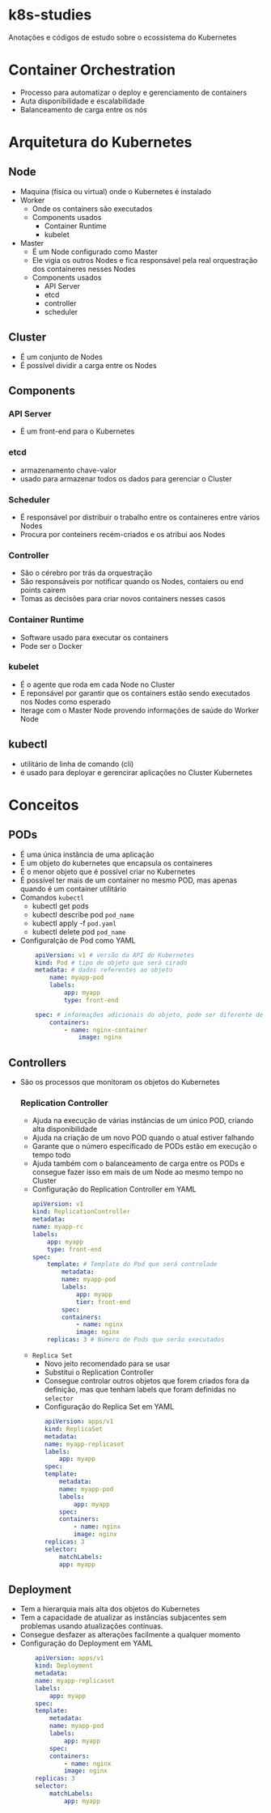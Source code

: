 # k8s-studies
Anotações e códigos de estudo sobre o ecossistema do Kubernetes

# Container Orchestration

- Processo para automatizar o deploy e gerenciamento de containers
- Auta disponibilidade e escalabilidade
- Balanceamento de carga entre os nós 

# Arquitetura do Kubernetes

## Node
- Maquina (física ou virtual) onde o Kubernetes é instalado
- Worker
    - Onde os containers são executados
    - Components usados
        - Container Runtime
        - kubelet
- Master
    - É um Node configurado como Master
    - Ele vigia os outros Nodes e fica responsável pela real orquestração dos containeres nesses Nodes
    - Components usados
        - API Server
        - etcd
        - controller
        - scheduler

## Cluster
- É um conjunto de Nodes
- É possível dividir a carga entre os Nodes

## Components

### API Server
- É um front-end para o Kubernetes
### etcd 
- armazenamento chave-valor
- usado para armazenar todos os dados para gerenciar o Cluster
### Scheduler
- É responsável por distribuir o trabalho entre os containeres entre vários Nodes
- Procura por conteiners recém-criados e os atribui aos Nodes
### Controller
- São o cérebro por trás da orquestração
- São responsáveis por notificar quando os Nodes, contaiers ou end points cairem
- Tomas as decisões para criar novos containers nesses casos
### Container Runtime
- Software usado para executar os containers
- Pode ser o Docker
### kubelet
- É o agente que roda em cada Node no Cluster
- É reponsável por garantir que os containers estão sendo executados nos Nodes como esperado
- Iterage com o Master Node provendo informações de saúde do Worker Node

## kubectl
- utilitário de linha de comando (cli)
- é usado para deployar e gerencirar aplicações no Cluster Kubernetes


# Conceitos

## PODs

- É uma única instãncia de uma aplicação
- É um objeto do kubernetes que encapsula os containeres
- É o menor objeto que é possível criar no Kubernetes
- É possível ter mais de um container no mesmo POD, mas apenas quando é um container utilitário
- Comandos `kubectl`
    - kubectl get pods
    - kubectl describe pod `pod_name`
    - kubectl apply -f `pod.yaml`
    - kubectl delete pod `pod_name`
- Configuralção de Pod como YAML
    ```yaml
        apiVersion: v1 # versão da API do Kubernetes
        kind: Pod # tipo de objeto que será cirado
        metadata: # dados referentes ao objeto
            name: myapp-pod
            labels:
                app: myapp
                type: front-end

        spec: # informações adicionais do objeto, pode ser diferente de acordo com o tipo de objeto
            containers:
                - name: nginx-container
                    image: nginx
    ```

## Controllers

- São os processos que monitoram os objetos do Kubernetes

    ### Replication Controller

    - Ajuda na execução de várias instâncias de um único POD, criando alta disponibilidade
    - Ajuda na criação de um novo POD quando o atual estiver falhando
    - Garante que o número específicado de PODs estão em execução o tempo todo
    - Ajuda também com o balanceamento de carga entre os PODs e consegue fazer isso em mais de um Node ao mesmo tempo no Cluster
    - Configuração do Replication Controller em YAML
        ```yaml
        apiVersion: v1
        kind: ReplicationController
        metadata:
        name: myapp-rc
        labels:
            app: myapp
            type: front-end
        spec:
            template: # Template do Pod que será controlade
                metadata:
                name: myapp-pod
                labels:
                    app: myapp
                    tier: front-end
                spec:
                containers:
                    - name: nginx
                    image: nginx
            replicas: 3 # Número de Pods que serão executados
        
        ```
    - `Replica Set`
        - Novo jeito recomendado para se usar
        - Substitui o Replication Controller
        - Consegue controlar outros objetos que forem criados fora da definição, mas que tenham labels que foram definidas no `selector`
        -  Configuração do Replica Set em YAML
            ```yaml
            apiVersion: apps/v1
            kind: ReplicaSet
            metadata:
            name: myapp-replicaset
            labels:
                app: myapp
            spec:
            template:
                metadata:
                name: myapp-pod
                labels:
                    app: myapp
                spec:
                containers:
                    - name: nginx
                    image: nginx
            replicas: 3
            selector:
                matchLabels:
                app: myapp
            ```
## Deployment

- Tem a hierarquia mais alta dos objetos do Kubernetes
- Tem a capacidade de atualizar as instâncias subjacentes sem problemas usando atualizações contínuas.
- Consegue desfazer as alterações facilmente a qualquer momento
- Configuração do Deployment em YAML
    ```yaml
        apiVersion: apps/v1
        kind: Deployment
        metadata:
        name: myapp-replicaset
        labels:
            app: myapp
        spec:
        template:
            metadata:
            name: myapp-pod
            labels:
                app: myapp
            spec:
            containers:
                - name: nginx
                image: nginx
        replicas: 3
        selector:
            matchLabels:
                app: myapp
    ```

